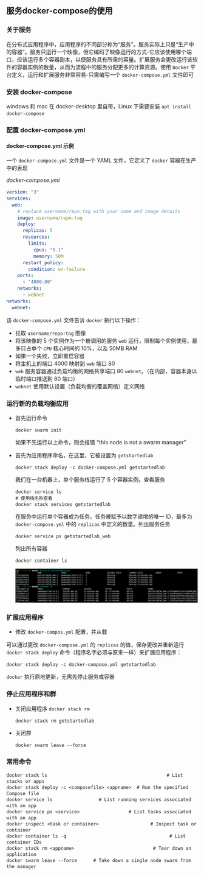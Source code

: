 ## 服务docker-compose的使用

### 关于服务

在分布式应用程序中，应用程序的不同部分称为“服务”。服务实际上只是“生产中的容器”。服务只运行一个映像，但它编码了映像运行的方式-它应该使用哪个端口，应该运行多个容器副本，以便服务具有所需的容量。扩展服务会更改运行该软件的容器实例的数量，从而为流程中的服务分配更多的计算资源。使用 `Docker` 平台定义，运行和扩展服务非常容易-只需编写一个 `docker-compose.yml` 文件即可

### 安装  docker-compose

windows 和 mac 在 docker-desktop 里自带，Linux 下需要安装 `apt install docker-compose`

### 配置  docker-compose.yml

#### docker-compose.yml 示例

一个 `docker-compose.yml` 文件是一个 YAML 文件，它定义了 `docker` 容器在生产中的表现

*docker-compose.yml*

```yaml
version: "3"
services:
  web:
    # replace username/repo:tag with your name and image details
    image: username/repo:tag
    deploy:
      replicas: 5
      resources:
        limits:
          cpus: "0.1"
          memory: 50M
      restart_policy:
        condition: on-failure
    ports:
      - "4000:80"
    networks:
      - webnet
networks:
  webnet: 
```

该 `docker-compose.yml` 文件告诉 `docker` 执行以下操作：

* 拉取 `username/repo:tag` 图像
* 将该映像的 5 个实例作为一个被调用的服务 `web` 运行，限制每个实例使用，最多只占单个 `CPU` 核心时间的 10%，以及 50MB RAM
* 如果一个失败，立即重启容器
* 将主机上的端口 4000 映射到 `web` 端口 80
*  `web` 服务容器通过负载均衡的网络共享端口 80 `webnet`。（在内部，容器本身以临时端口推送到 80 端口）
* `webnet` 使用默认设置（负载均衡的覆盖网络）定义网络

### 运行新的负载均衡应用

* 首先运行命令

  ```shekk
  docker swarm init
  ```

  如果不先运行以上命令，则会报错 "this node is not a swarm manager"

* 首先为应用程序命名，在这里，它被设置为 `getstartedlab`

  ```shell
  docker stack deploy -c docker-compose.yml getstartedlab
  ```

  我们在一台机器上，单个服务栈运行了 5 个容器实例。查看服务

  ```shell
  docker service ls
  # 使用栈名称查看
  docker stack services getstartedlab
  ```

  在服务中运行单个容器成为任务。任务被赋予以数字递增的唯一 ID，最多为 `docker-compose.yml` 中的 `replicas` 中定义的数量。列出服务任务

  ```shell
  docker service ps getstartedlab_web
  ```

  列出所有容器

  ```shell
  docker container ls
  ```

  ![](./Images/docker列出任务和容器.png)

### 扩展应用程序

*  修改 `docker-compos.yml` 配置，并从载

  可以通过更改 `docker-compose.yml` 的 `replicas` 的值，保存更改并重新运行 `docker stack deploy` 命令（程序名字必须与原来一样）来扩展应用程序：

  ```shell
  docker stack deploy -c docker-compose.yml getstartedlab
  ```

  `docker` 执行原地更新，无需先停止服务或容器

### 停止应用程序和群

* 关闭应用程序 `docker stack rm`

  ```shell
  docker stack rm getstartedlab
  ```

* 关闭群

  ```shell
  docker swarm leave --force
  ```

### 常用命令

```shell
docker stack ls                                            # List stacks or apps
docker stack deploy -c <composefile> <appname>  # Run the specified Compose file
docker service ls                 # List running services associated with an app
docker service ps <service>                  # List tasks associated with an app
docker inspect <task or container>                   # Inspect task or container
docker container ls -q                                      # List container IDs
docker stack rm <appname>                             # Tear down an application
docker swarm leave --force      # Take down a single node swarm from the manager
```

